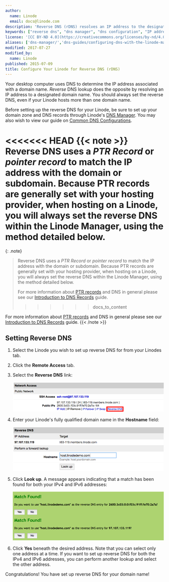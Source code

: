 ```yaml
---
author:
  name: Linode
  email: docs@linode.com
description: 'Reverse DNS (rDNS) resolves an IP address to the designated domain name. This guide will teach you how to set it up.'
keywords: ["reverse dns", "dns manager", "dns configuration", "IP address", "PTR record"]
license: '[CC BY-ND 4.0](https://creativecommons.org/licenses/by-nd/4.0)'
aliases: ['dns-manager/','dns-guides/configuring-dns-with-the-linode-manager/','networking/dns/setting-reverse-dns/','networking/Setting-Up-Reverse-DNS-Lookup/','networking/configure-your-linode-for-reverse-dns/']
modified: 2017-07-27
modified_by:
  name: Linode
published: 2015-07-09
title: Configure Your Linode for Reverse DNS (rDNS)
---
```


Your desktop computer uses DNS to determine the IP address associated with a domain name. *Reverse* DNS lookup does the opposite by resolving an IP address to a designated domain name. You should always set the reverse DNS, even if your Linode hosts more than one domain name.

Before setting up the reverse DNS for your Linode, be sure to set up your domain zone and DNS records through Linode's [DNS Manager](/content/networking/dns/dns-manager). You may also wish to view our guide on [Common DNS Configurations](/content/networking/dns/common-dns-configurations).

<<<<<<< HEAD
{{< note >}}
Reverse DNS uses a *PTR Record* or *pointer record* to match the IP address with the domain or subdomain. Because PTR records are generally set with your hosting provider, when hosting on a Linode, you will always set the reverse DNS within the Linode Manager, using the method detailed below.
=======
{: .note}
>
>Reverse DNS uses a *PTR Record* or *pointer record* to match the IP address with the domain or subdomain. Because PTR records are generally set with your hosting provider, when hosting on a Linode, you will always set the reverse DNS within the Linode Manager, using the method detailed below.
>
>For more information about [PTR records](/content/networking/dns/dns-records-an-introduction/#ptr) and DNS in general please see our [Introduction to DNS Records](/content/networking/dns/introduction-to-dns-records) guide.
>>>>>>> docs_to_content

For more information about [PTR records](/docs/networking/dns/dns-records-an-introduction/#ptr) and DNS in general please see our [Introduction to DNS Records](/docs/networking/dns/introduction-to-dns-records) guide.
{{< /note >}}

## Setting Reverse DNS

1.  Select the Linode you wish to set up reverse DNS for from your Linodes tab.
2.  Click the **Remote Access** tab.
3.  Select the **Reverse DNS** link:

	[![The Reverse DNS link](/content/assets/1709-remoteaccess_reversedns.png)](/content/assets/1709-remoteaccess_reversedns.png)

4.  Enter your Linode's fully qualified domain name in the **Hostname** field:

	[![Adding the domain name for reverse DNS](/content/assets/1706-ptr_lookup_marked.png)](/content/assets/1706-ptr_lookup_marked.png)

5.  Click **Look up**. A message appears indicating that a match has been found for both your IPv4 and IPv6 addresses:

	[![Reverse DNS Match found](/content/assets/1707-ptr_lookup_match_found.png)](/content/assets/1707-ptr_lookup_match_found.png)

6.  Click **Yes** beneath the desired address. Note that you can select only one address at a time. If you want to set up reverse DNS for both the IPv4 and IPv6 addresses, you can perform another lookup and select the other address.

Congratulations! You have set up reverse DNS for your domain name!



